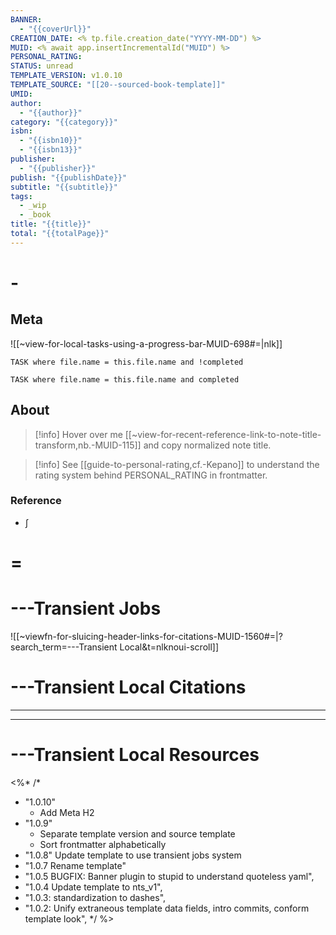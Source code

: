 ```yaml
---
BANNER:
  - "{{coverUrl}}"
CREATION_DATE: <% tp.file.creation_date("YYYY-MM-DD") %>
MUID: <% await app.insertIncrementalId("MUID") %>
PERSONAL_RATING: 
STATUS: unread
TEMPLATE_VERSION: v1.0.10
TEMPLATE_SOURCE: "[[20--sourced-book-template]]"
UMID: 
author:
  - "{{author}}"
category: "{{category}}"
isbn:
  - "{{isbn10}}"
  - "{{isbn13}}"
publisher:
  - "{{publisher}}"
publish: "{{publishDate}}"
subtitle: "{{subtitle}}"
tags:
  - _wip
  - _book
title: "{{title}}"
total: "{{totalPage}}"
---
```


# -

## Meta

![[~view-for-local-tasks-using-a-progress-bar-MUID-698#=|nlk]]

```dataview
TASK where file.name = this.file.name and !completed
```

```dataview
TASK where file.name = this.file.name and completed
```

## About

> [!info] Hover over me [[~view-for-recent-reference-link-to-note-title-transform,nb.-MUID-115]] and copy normalized note title.

> [!info] See [[guide-to-personal-rating,cf.-Kepano]] to understand the rating system behind PERSONAL_RATING in frontmatter.
>
### Reference

* ∫

# =

# ---Transient Jobs

![[~viewfn-for-sluicing-header-links-for-citations-MUID-1560#=|?search_term=---Transient Local&t=nlknoui-scroll]]

# ---Transient Local Citations

---

---

# ---Transient Local Resources

<%*
/*
- "1.0.10"
  - Add Meta H2
- "1.0.9"
  - Separate template version and source template
  - Sort frontmatter alphabetically
- "1.0.8" Update template to use transient jobs system
- "1.0.7 Rename template"
- "1.0.5 BUGFIX: Banner plugin to stupid to understand quoteless yaml",
- "1.0.4 Update template to nts_v1",
- "1.0.3: standardization to dashes",
- "1.0.2: Unify extraneous template data fields, intro commits, conform template look",
*/
%>
